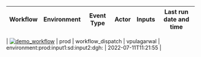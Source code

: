 | Workflow  | Environment | Event Type | Actor | Inputs | Last run date and time |
| ------------- |:-------------:|:-------------:|:-------------:|:-------------:|:-------------:|

| [![demo_workflow](https://github.com/vpulagarwal/workflow-status/actions/workflows/sample.yml/badge.svg?branch=main&event=workflow_dispatch)](https://github.com/vpulagarwal/workflow-status/actions/workflows/sample.yml) |  prod | workflow_dispatch | vpulagarwal | environment:prod:input1:sd:input2:dgh:  | 2022-07-11T11:21:55 |
